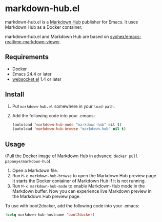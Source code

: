 # markdown-hub.el

markdown-hub.el is a [Markdown Hub](https://github.com/papaeye/markdown-hub) publisher for Emacs.  It uses Markdown Hub as a Docker container.

markdown-hub.el and Markdown Hub are based on [syohex/emacs-realtime-markdown-viewer](https://github.com/syohex/emacs-realtime-markdown-viewer).

## Requirements

* Docker
* Emacs 24.4 or later
* [websocket.el](http://elpa.gnu.org/packages/websocket.html) 1.4 or later

## Install

1. Put `markdown-hub.el` somewhere in your `load-path`.
2. Add the following code into your .emacs:

    ```el
    (autoload 'markdown-hub-mode "markdown-hub" nil t)
    (autoload 'markdown-hub-browse "markdown-hub" nil t)
    ```

## Usage

(Pull the Docker image of Markdown Hub in advance: `docker pull papaeye/markdown-hub`)

1. Open a Markdown file.
2. Run `M-x markdown-hub-browse` to open the Markdown Hub preview page.  It starts the Docker container of Markdown Hub if it is not running.
3. Run `M-x markdown-hub-mode` to enable Markdown-Hub mode in the Markdown buffer.  Now you can experience live Markdown preview in the Markdown Hub preview page.

To use with boot2docker, add the following code into your .emacs:

```el
(setq markdown-hub-hostname 'boot2docker)
```
